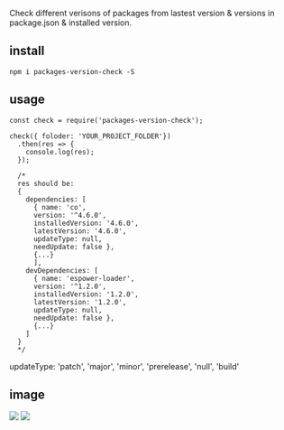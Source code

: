 Check different verisons of packages from lastest version & versions in package.json & installed version.

## install

```
npm i packages-version-check -S
```

## usage

```
const check = require('packages-version-check');

check({ foloder: 'YOUR_PROJECT_FOLDER'})
  .then(res => {
    console.log(res);
  });

  /*
  res should be:
  {
    dependencies: [
      { name: 'co',
      version: '^4.6.0',
      installedVersion: '4.6.0',
      latestVersion: '4.6.0',
      updateType: null,
      needUpdate: false }, 
      {...}
      ],
    devDependencies: [
      { name: 'espower-loader',
      version: '^1.2.0',
      installedVersion: '1.2.0',
      latestVersion: '1.2.0',
      updateType: null,
      needUpdate: false }, 
      {...}
    ]
  }
  */

```

updateType: 'patch', 'major', 'minor', 'prerelease', 'null', 'build'

## image
<img src="https://raw.githubusercontent.com/Jirapo/packages-version-check/master/demos/images/demo1.png" />
<img src="https://raw.githubusercontent.com/Jirapo/packages-version-check/master/demos/images/test.png" />
